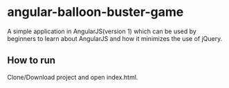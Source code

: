 # angular-balloon-buster-game

A simple application in AngularJS(version 1) which can be used by beginners to learn about AngularJS and how it minimizes the use of jQuery.

## How to run

Clone/Download project and open index.html.
